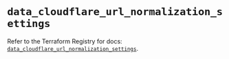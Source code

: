 # `data_cloudflare_url_normalization_settings`

Refer to the Terraform Registry for docs: [`data_cloudflare_url_normalization_settings`](https://registry.terraform.io/providers/cloudflare/cloudflare/5.9.0/docs/data-sources/url_normalization_settings).
